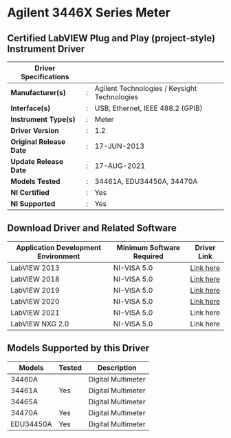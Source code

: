 # Agilent 3446X Series Meter
## Certified LabVIEW Plug and Play (project-style) Instrument Driver

| Driver Specifications |     |  |
| --------------------- | --- |--|
| **Manufacturer(s)**       | :   | Agilent Technologies / Keysight Technologies |
|**Interface(s)**|:  |USB, Ethernet, IEEE 488.2 (GPIB)|
|**Instrument Type(s)**|: |Meter|
|**Driver Version**|: |1.2|
|**Original Release Date**|: |17-JUN-2013|
|**Update Release Date**|: |17-AUG-2021|
|**Models Tested**|: |34461A, EDU34450A, 34470A|
|**NI Certified**|: |Yes|
|**NI Supported**|: |Yes|

## Download Driver and Related Software

| Application Development Environment | Minimum Software Required | Driver Link |
| ----------------------------------- | ------------------------- | ----------- |
|LabVIEW 2013|	 NI-VISA 5.0	|[Link here](https://github.com/abahetik/Keysight-Technologies-ag3446x-Meter/archive/refs/tags/LabVIEW-v.2013.zip)|
|LabVIEW 2018|	 NI-VISA 5.0	|[Link here](https://github.com/abahetik/Keysight-Technologies-ag3446x-Meter/archive/refs/tags/v2018.zip)|
|LabVIEW 2019|	 NI-VISA 5.0	|[Link here](https://github.com/abahetik/Keysight-Technologies-ag3446x-Meter/releases/download/v2019/Agilent.3446X.Series.zip)|
|LabVIEW 2020|	 NI-VISA 5.0	|[Link here](https://github.com/abahetik/Keysight-Technologies-ag3446x-Meter/releases/download/v2020/Agilent.3446X.Series.zip)|
|LabVIEW 2021|	 NI-VISA 5.0	|Link here|
|LabVIEW NXG 2.0|	 NI-VISA 5.0  |Link here|

## Models Supported by this Driver

| Models | Tested | Description |
| ------ | ------ | ----------- |
|34460A|		  |Digital Multimeter|
|34461A|	Yes	|Digital Multimeter|
|34465A|		|Digital Multimeter|
|34470A|	Yes	|Digital Multimeter|
|EDU34450A|	Yes	|Digital Multimeter|
